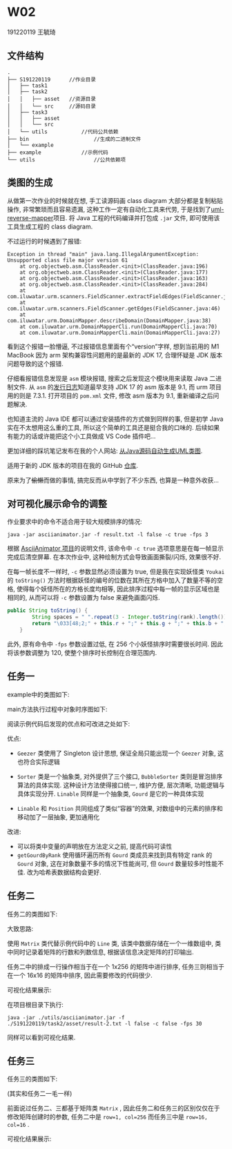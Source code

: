 # W02
191220119 王毓琦

## 文件结构

```
.
├── S191220119		//作业目录
│   ├── task1
│   ├── task2
│   │   ├── asset	//资源目录
│   │   └── src		//源码目录
│   ├── task3
│   │   ├── asset
│   │   └── src
│   └── utils			//代码公共依赖
├── bin						//生成的二进制文件
│   └── example
├── example				//示例代码
└── utils					//公共依赖项
```

## 类图的生成

从做第一次作业的时候就在想, 手工读源码画 class diagram 大部分都是复制粘贴操作, 非常繁琐而且容易遗漏, 这种工作一定有自动化工具来代劳, 于是找到了[uml-reverse-mapper](https://github.com/iluwatar/uml-reverse-mapper)项目. 将 Java 工程的代码编译并打包成 `.jar` 文件, 即可使用该工具生成工程的 class diagram.

不过运行的时候遇到了报错:

```shell
Exception in thread "main" java.lang.IllegalArgumentException: Unsupported class file major version 61
	at org.objectweb.asm.ClassReader.<init>(ClassReader.java:196)
	at org.objectweb.asm.ClassReader.<init>(ClassReader.java:177)
	at org.objectweb.asm.ClassReader.<init>(ClassReader.java:163)
	at org.objectweb.asm.ClassReader.<init>(ClassReader.java:284)
	at com.iluwatar.urm.scanners.FieldScanner.extractFieldEdges(FieldScanner.java:56)
	at com.iluwatar.urm.scanners.FieldScanner.getEdges(FieldScanner.java:46)
	at com.iluwatar.urm.DomainMapper.describeDomain(DomainMapper.java:38)
	at com.iluwatar.urm.DomainMapperCli.run(DomainMapperCli.java:70)
	at com.iluwatar.urm.DomainMapperCli.main(DomainMapperCli.java:27)
```

看到这个报错一脸懵逼, 不过报错信息里面有个“version”字样, 想到当前用的 M1 MacBook 因为 arm 架构兼容性问题用的是最新的 JDK 17, 合理怀疑是 JDK 版本问题导致的这个报错.

仔细看报错信息发现是 `asm` 模块报错, 搜索之后发现这个模块用来读取 Java 二进制文件. 从 `asm`  的[发行日志](https://asm.ow2.io/versions.html)知道最早支持 JDK 17 的 asm 版本是 9.1, 而 urm 项目用的则是 7.3.1. 打开项目的 `pom.xml` 文件, 修改 asm 版本为 9.1, 重新编译之后问题解决.

也知道主流的 Java IDE 都可以通过安装插件的方式做到同样的事, 但是初学 Java 实在不太想用这么重的工具, 所以这个简单的工具还是挺合我的口味的. 后续如果有能力的话或许能把这个小工具做成 VS Code 插件吧...

更加详细的踩坑笔记发布在我的个人网站: [从Java源码自动生成UML类图](https://donnadie.top/class-diagram-from-java-code/).

适用于新的 JDK 版本的项目在我的 GitHub [仓库](https://github.com/ricky9w/uml-reverse-mapper).

原来为了~~偷懒~~而做的事情, 搞完反而从中学到了不少东西, 也算是一种意外收获...

## 对可视化展示命令的调整

作业要求中的命令不适合用于较大规模排序的情况:

```shell
java -jar asciianimator.jar -f result.txt -l false -c true -fps 3
```

根据 [AsciiAnimator 项目](https://github.com/thatcherclough/AsciiAnimator)的说明文件, 该命令中 `-c true` 选项意思是在每一帧显示完成后清空屏幕. 在本次作业中, 这种绘制方式会导致画面撕裂/闪烁, 效果很不好.

在每一帧长度不一样时, `-c` 参数显然必须设置为 true, 但是我在实现妖怪类 `Youkai` 的 `toString()` 方法时根据妖怪的编号的位数在其所在方格中加入了数量不等的空格, 使得每个妖怪所在的方格长度均相等, 因此排序过程中每一帧的显示区域也是相同的, 从而可以将 `-c` 参数设置为 false 来避免画面闪烁.

```java
public String toString() {
        String spaces = " ".repeat(3 - Integer.toString(rank).length());
        return "\033[48;2;" + this.r + ";" + this.g + ";" + this.b + ";38;2;0;0;0m    " + this.rank() + spaces + "  \033[0m";
    }
```

此外, 原有命令中 `-fps` 参数设置过低, 在 256 个小妖怪排序时需要很长时间. 因此将该参数调整为 120, 使整个排序时长控制在合理范围内.

## 任务一

example中的类图如下:



main方法执行过程中对象时序图如下:



阅读示例代码后发现的优点和可改进之处如下:

优点:

+ `Geezer` 类使用了 Singleton 设计思想, 保证全局只能出现一个 `Geezer` 对象, 这也符合实际逻辑

+ `Sorter` 类是一个抽象类, 对外提供了三个接口, `BubbleSorter` 类则是冒泡排序算法的具体实现. 这种设计方法使得接口统一, 维护方便, 层次清晰, 功能逻辑与具体实现分开. `Linable` 同样是一个抽象类, `Gourd` 是它的一种具体实现
+ `Linable` 和 `Position` 共同组成了类似“容器”的效果, 对数组中的元素的排序和移动加了一层抽象, 更加通用化

改进:

+ 可以将类中变量的声明放在方法定义之前, 提高代码可读性
+ `getGourdByRank` 使用循环遍历所有 `Gourd` 类成员来找到具有特定 rank 的 `Gourd` 对象, 这在对象数量不多的情况下性能尚可, 但 `Gourd` 数量较多时性能不佳. 改为哈希表数据结构会更好.



## 任务二

任务二的类图如下:



大致思路:

使用 `Matrix` 类代替示例代码中的 `Line` 类, 该类中数据存储在一个一维数组中, 类中同时记录着矩阵的行数和列数信息, 根据该信息决定矩阵的打印输出.

任务二中的排成一行操作相当于在一个 1x256 的矩阵中进行排序, 任务三则相当于在一个 16x16 的矩阵中排序, 因此需要修改的代码很少.



可视化结果展示:

在项目根目录下执行:

```shell
java -jar ./utils/asciianimator.jar -f ./S191220119/task2/asset/result-2.txt -l false -c false -fps 30
```

同样可以看到可视化结果.

## 任务三
任务三的类图如下:



(其实和任务二一毛一样)

前面说过任务二、三都基于矩阵类 `Matrix` , 因此任务二和任务三的区别仅仅在于修改矩阵创建时的参数, 任务二中是 `row=1, col=256` 而任务三中是 `row=16, col=16` .

可视化结果展示:


